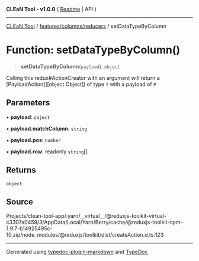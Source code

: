 **CLEaN Tool - v1.0.0** ( [Readme](../../../../README.md) \| API )

***

[CLEaN Tool](../../../../modules.md) / [features/columns/reducers](../README.md) / setDataTypeByColumn

# Function: setDataTypeByColumn()

> **setDataTypeByColumn**(`payload`): `object`

Calling this redux#ActionCreator with an argument will
return a [PayloadAction]([object Object]) of type `T` with a payload of `P`

## Parameters

▪ **payload**: `object`

▪ **payload.matchColumn**: `string`

▪ **payload.pos**: `number`

▪ **payload.row**: readonly `string`[]

## Returns

`object`

## Source

Projects/clean-tool-app/.yarn/\_\_virtual\_\_/@reduxjs-toolkit-virtual-c3307a0459/3/AppData/Local/Yarn/Berry/cache/@reduxjs-toolkit-npm-1.9.7-b14925495c-10.zip/node\_modules/@reduxjs/toolkit/dist/createAction.d.ts:123

***

Generated using [typedoc-plugin-markdown](https://www.npmjs.com/package/typedoc-plugin-markdown) and [TypeDoc](https://typedoc.org/)
